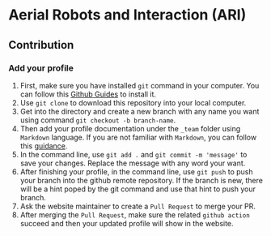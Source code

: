 # Aerial Robots and Interaction (ARI)

## Contribution

### Add your profile
1. First, make sure you have installed `git` command in your computer. You can follow this [Github Guides](https://github.com/git-guides/install-git) to install it.
2. Use `git clone` to download this repository into your local computer.
3. Get into the directory and create a new branch with any name you want using command `git checkout -b branch-name`.
4. Then add your profile documentation under the `_team` folder using `Markdown` language. If you are not familiar with `Markdown`, you can follow this [guidance](https://www.markdownguide.org).
5. In the command line, use `git add .` and `git commit -m 'message'` to save your changes. Replace the message with any word your want.
6. After finishing your profile, in the command line, use `git push` to push your branch into the github remote repository. If the branch is new, there will be a hint poped by the git command and use that hint to push your branch.
7. Ask the website maintainer to create a `Pull Request` to merge your PR.
8. After merging the `Pull Request`, make sure the related `github action` succeed and then your updated profile will show in the website.




